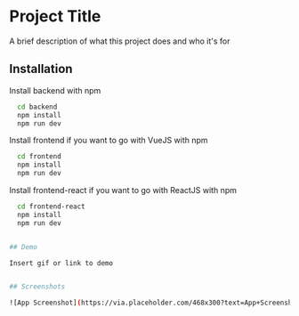 # Project Title

A brief description of what this project does and who it's for

## Installation

Install backend with npm

```bash
  cd backend
  npm install
  npm run dev

```

Install frontend if you want to go with VueJS with npm

```bash
  cd frontend
  npm install
  npm run dev

```

Install frontend-react if you want to go with ReactJS with npm

```bash
  cd frontend-react
  npm install
  npm run dev


## Demo

Insert gif or link to demo


## Screenshots

![App Screenshot](https://via.placeholder.com/468x300?text=App+Screenshot+Here)

```
